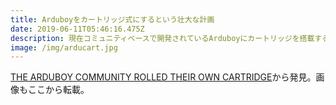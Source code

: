 ```yaml
---
title: Arduboyをカートリッジ式にするという壮大な計画
date: 2019-06-11T05:46:16.475Z
description: 現在コミュニティベースで開発されているArduboyにカートリッジを搭載するプロジェクトを紹介します。
image: /img/arducart.jpg
---
```

[THE ARDUBOY COMMUNITY ROLLED THEIR OWN CARTRIDGE](https://hackaday.com/2019/06/07/the-arduboy-community-rolled-their-own-cartridge/)から発見。画像もここから転載。

